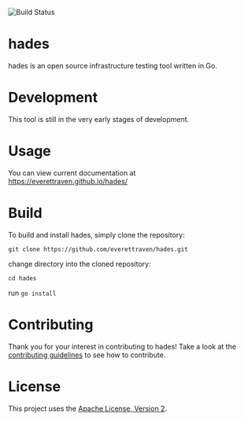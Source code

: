 ![Build Status](https://github.com/everettraven/hades/workflows/CI/badge.svg)

# hades
hades is an open source infrastructure testing tool written in Go.

# Development
This tool is still in the very early stages of development.

# Usage
You can view current documentation at https://everettraven.github.io/hades/

# Build
To build and install hades, simply clone the repository:
```
git clone https://github.com/everettraven/hades.git
```

change directory into the cloned repository:
```
cd hades
```

run `go install`

# Contributing
Thank you for your interest in contributing to hades! Take a look at the [contributing guidelines](.github/Contributing.MD) to see how to contribute.

# License
This project uses the [Apache License, Version 2](LICENSE).
